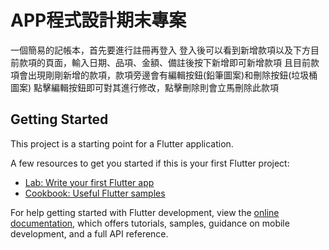 # APP程式設計期末專案

一個簡易的記帳本，首先要進行註冊再登入
登入後可以看到新增款項以及下方目前款項的頁面，輸入日期、品項、金額、備註後按下新增即可新增款項
且目前款項會出現剛剛新增的款項，款項旁邊會有編輯按鈕(鉛筆圖案)和刪除按鈕(垃圾桶圖案)
點擊編輯按鈕即可對其進行修改，點擊刪除則會立馬刪除此款項

## Getting Started

This project is a starting point for a Flutter application.

A few resources to get you started if this is your first Flutter project:

- [Lab: Write your first Flutter app](https://docs.flutter.dev/get-started/codelab)
- [Cookbook: Useful Flutter samples](https://docs.flutter.dev/cookbook)

For help getting started with Flutter development, view the
[online documentation](https://docs.flutter.dev/), which offers tutorials,
samples, guidance on mobile development, and a full API reference.
